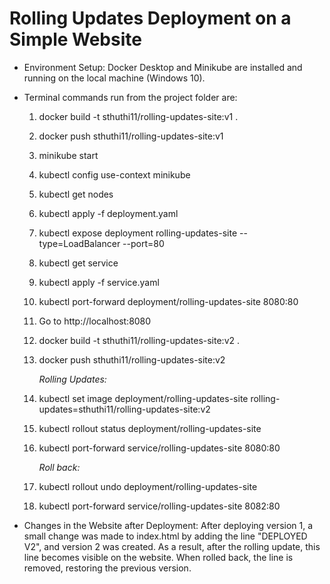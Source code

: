 # Rolling Updates Deployment on a Simple Website

- Environment Setup:
  Docker Desktop and Minikube are installed and running on the local machine (Windows 10).
  
- Terminal commands run from the project folder are:
  
  1. docker build -t sthuthi11/rolling-updates-site:v1 .
  2. docker push sthuthi11/rolling-updates-site:v1
  3. minikube start
  4. kubectl config use-context minikube
  5. kubectl get nodes
  6. kubectl apply -f deployment.yaml
  7. kubectl expose deployment rolling-updates-site --type=LoadBalancer --port=80
  8. kubectl get service
  9. kubectl apply -f service.yaml
  10. kubectl port-forward deployment/rolling-updates-site 8080:80
  11. Go to http://localhost:8080
  12. docker build -t sthuthi11/rolling-updates-site:v2 .
  13. docker push sthuthi11/rolling-updates-site:v2
  
      *Rolling Updates:*
  14. kubectl set image deployment/rolling-updates-site rolling-updates=sthuthi11/rolling-updates-site:v2
  15. kubectl rollout status deployment/rolling-updates-site
  16. kubectl port-forward service/rolling-updates-site 8080:80
  
      *Roll back:*
  16. kubectl rollout undo deployment/rolling-updates-site
  17. kubectl port-forward service/rolling-updates-site 8082:80

- Changes in the Website after Deployment: 
  After deploying version 1, a small change was made to index.html by adding the line "DEPLOYED V2", and version 2 was created. As a 
  result, after the rolling update, this line becomes visible on the website. When rolled back, the line is removed, restoring the previous   version.
